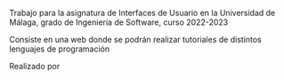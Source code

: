 Trabajo para la asignatura de Interfaces de Usuario en la Universidad de Málaga, grado de Ingeniería de Software, curso 2022-2023

Consiste en una web donde se podrán realizar tutoriales de distintos lenguajes de programación

Realizado por 
